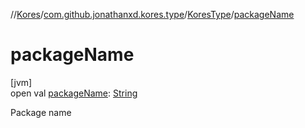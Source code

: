 //[Kores](../../../index.md)/[com.github.jonathanxd.kores.type](../index.md)/[KoresType](index.md)/[packageName](package-name.md)

# packageName

[jvm]\
open val [packageName](package-name.md): [String](https://kotlinlang.org/api/latest/jvm/stdlib/kotlin/-string/index.html)

Package name

